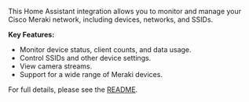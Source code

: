 This Home Assistant integration allows you to monitor and manage your Cisco Meraki network, including devices, networks, and SSIDs.

**Key Features:**
*   Monitor device status, client counts, and data usage.
*   Control SSIDs and other device settings.
*   View camera streams.
*   Support for a wide range of Meraki devices.

For full details, please see the [README](README.md).
